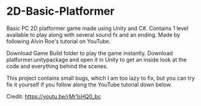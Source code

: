 # 2D-Basic-Platformer
Basic PC 2D platformer game made using Unity and C#. Contains 1 level available to play along with several sound fx and an ending. Made by following Alvin Roe's tutorial on YouTube.

Download Game Build folder to play the game instantly. 
Download platformer.unitypackage and open it in Unity to get an inside look at the code and everything behind the scenes.

This project contains small bugs, which I am too lazy to fix, but you can try fix it yourself if you follow along the YouTube tutorial down below.

Credit:
https://youtu.be/rMr1sHQ0_bc
